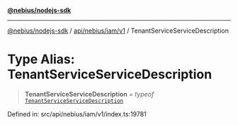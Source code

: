 [**@nebius/nodejs-sdk**](../../../../../README.md)

***

[@nebius/nodejs-sdk](../../../../../README.md) / [api/nebius/iam/v1](../README.md) / TenantServiceServiceDescription

# Type Alias: TenantServiceServiceDescription

> **TenantServiceServiceDescription** = *typeof* [`TenantServiceServiceDescription`](../variables/TenantServiceServiceDescription.md)

Defined in: src/api/nebius/iam/v1/index.ts:19781
